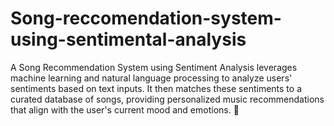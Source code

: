# Song-reccomendation-system-using-sentimental-analysis
A Song Recommendation System using Sentiment Analysis leverages machine learning and natural language processing to analyze users' sentiments based on text inputs. It then matches these sentiments to a curated database of songs, providing personalized music recommendations that align with the user's current mood and emotions. 🎵
